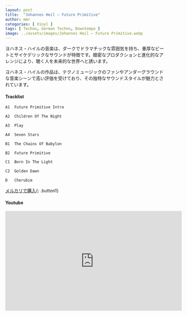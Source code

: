 ```yaml
---
layout: post
title:  "Johannes Heil – Future Primitive"
author: mmr
categories: [ Vinyl ]
tags: [ Techno, German Techno, Downtempo ]
image: ../assets/images/Johannes Heil – Future Primitive.webp
---
```


ヨハネス・ハイルの音楽は、ダークでドラマチックな雰囲気を持ち、重厚なビートとサイケデリックなサウンドが特徴です。緻密なプロダクションと進化的なアレンジにより、聴く人を未来的な世界へと誘います。

ヨハネス・ハイルの作品は、テクノミュージックのファンやアンダーグラウンドな音楽シーンで高い評価を受けており、その独特なサウンドスタイルが魅力とされています。


#### Tracklist
```md
A1  Future Primitive Intro

A2  Children Of The Night

A3  Play

A4  Seven Stars

B1  The Chains Of Babylon

B2  Future Primitive

C1  Born In The Light

C2  Golden Dawn

D   Cherubim
```

[メルカリで購入](https://jp.mercari.com/item/m46295753268?afid=6142608987){: .button1}

#### Youtube
<iframe width="560" height="315" src="https://www.youtube.com/embed/pTdelPtr6HI?si=AhZOg65mouLO_fsS" title="YouTube video player" frameborder="0" allow="accelerometer; autoplay; clipboard-write; encrypted-media; gyroscope; picture-in-picture; web-share" referrerpolicy="strict-origin-when-cross-origin" allowfullscreen></iframe>